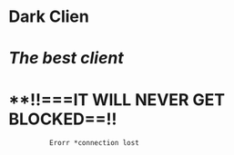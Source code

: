 # **Dark Clien**
# _The best client_ 
# **!!===IT WILL NEVER GET BLOCKED==!!












              Erorr *connection lost 
